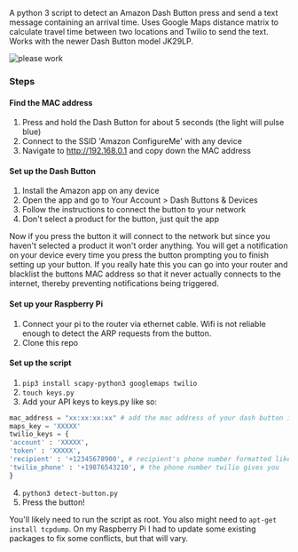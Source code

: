 A python 3 script to detect an Amazon Dash Button press and send a text message containing an arrival time. Uses Google Maps distance matrix to calculate travel time between two locations and Twilio to send the text. Works with the newer Dash Button model JK29LP.

![please work](http://media.giphy.com/media/3ov9jK7OStBoZuq14k/giphy.gif)

### Steps

#### Find the MAC address

1. Press and hold the Dash Button for about 5 seconds (the light will pulse blue)
2. Connect to the SSID 'Amazon ConfigureMe' with any device
3. Navigate to http://192.168.0.1 and copy down the MAC address

#### Set up the Dash Button

1. Install the Amazon app on any device
2. Open the app and go to Your Account > Dash Buttons & Devices
3. Follow the instructions to connect the button to your network
4. Don't select a product for the button, just quit the app

Now if you press the button it will connect to the network but since you haven't selected a product it won't order anything. You will get a notification on your device every time you press the button prompting you to finish setting up your button. If you really hate this you can go into your router and blacklist the buttons MAC address so that it never actually connects to the internet, thereby preventing notifications being triggered.

#### Set up your Raspberry Pi

1. Connect your pi to the router via ethernet cable. Wifi is not reliable enough to detect the ARP requests from the button.
2. Clone this repo

#### Set up the script

1. `pip3 install scapy-python3 googlemaps twilio`
2. `touch keys.py`
3. Add your API keys to keys.py like so:
```python
mac_address = "xx:xx:xx:xx" # add the mac address of your dash button in lower case
maps_key = 'XXXXX'
twilio_keys = {
'account' : 'XXXXX',
'token' : 'XXXXX',
'recipient' : '+12345678900', # recipient's phone number formatted like so
'twilio_phone' : '+19876543210', # the phone number twilio gives you
}
``` 
4. `python3 detect-button.py`
5. Press the button!

You'll likely need to run the script as root. You also might need to `apt-get install tcpdump`. On my Raspberry Pi I had to update some existing packages to fix some conflicts, but that will vary.
